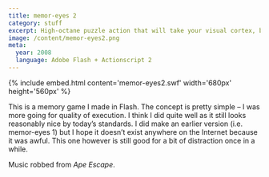 ```yaml
---
title: memor-eyes 2
category: stuff
excerpt: High-octane puzzle action that will take your visual cortex, break it's back, and make it humble.
image: /content/memor-eyes2.png
meta:
  year: 2008
  language: Adobe Flash + Actionscript 2
---
```


{% include embed.html content='memor-eyes2.swf' width='680px' height='560px' %}

This is a memory game I made in Flash. The concept is pretty simple – I was more going for quality of execution. I think I did quite well as it still looks reasonably nice by today’s standards. I did make an earlier version (i.e. memor-eyes 1) but I hope it doesn’t exist anywhere on the Internet because it was awful. This one however is still good for a bit of distraction once in a while.

Music robbed from _Ape Escape_.
